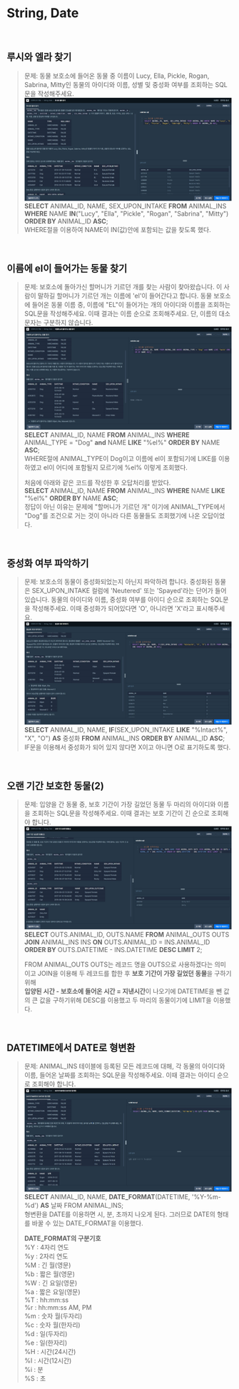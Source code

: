 # String, Date
<br>

## 루시와 엘라 찾기
>문제: 동물 보호소에 들어온 동물 중 이름이 Lucy, Ella, Pickle, Rogan, Sabrina, Mitty인 동물의 아이디와 이름, 성별 및 중성화 여부를 조회하는 SQL 문을 작성해주세요.   
>![img](./img_01.jpg)  
>**SELECT** ANIMAL_ID, NAME, SEX_UPON_INTAKE **FROM** ANIMAL_INS **WHERE** NAME **IN**("Lucy", "Ella", "Pickle", "Rogan", "Sabrina", "Mitty") **ORDER BY** ANIMAL_ID **ASC**;  
>WHERE절을 이용하여 NAME이 IN(값)안에 포함되는 값을 찾도록 했다.  

<br> 

## 이름에 el이 들어가는 동물 찾기
>문제: 보호소에 돌아가신 할머니가 기르던 개를 찾는 사람이 찾아왔습니다. 이 사람이 말하길 할머니가 기르던 개는 이름에 'el'이 들어간다고 합니다. 동물 보호소에 들어온 동물 이름 중, 이름에 "EL"이 들어가는 개의 아이디와 이름을 조회하는 SQL문을 작성해주세요. 이때 결과는 이름 순으로 조회해주세요. 단, 이름의 대소문자는 구분하지 않습니다.  
>![img](./img_02.jpg)  
>**SELECT** ANIMAL_ID, NAME **FROM** ANIMAL_INS **WHERE** ANIMAL_TYPE = "Dog" **and** NAME **LIKE** "%el%" **ORDER BY** NAME **ASC**;  
>WHERE절에 ANIMAL_TYPE이 Dog이고 이름에 el이 포함되기에 LIKE를 이용하였고 el이 어디에 포함될지 모르기에 %el% 이렇게 조회했다.  
>
>처음에 아래와 같은 코드를 작성한 후 오답처리를 받았다.  
>**SELECT** ANIMAL_ID, NAME **FROM** ANIMAL_INS **WHERE** NAME **LIKE** "%el%" **ORDER BY** NAME **ASC**;  
>정답이 아닌 이유는 문제에 "할머니가 기르던 개" 이기에 ANIMAL_TYPE에서 "Dog"를 조건으로 거는 것이 아니라 다른 동물들도 조회했기에 나온 오답이었다.  

<br>

## 중성화 여부 파악하기  
>문제: 보호소의 동물이 중성화되었는지 아닌지 파악하려 합니다. 중성화된 동물은 SEX_UPON_INTAKE 컬럼에 'Neutered' 또는 'Spayed'라는 단어가 들어있습니다. 동물의 아이디와 이름, 중성화 여부를 아이디 순으로 조회하는 SQL문을 작성해주세요. 이때 중성화가 되어있다면 'O', 아니라면 'X'라고 표시해주세요.  
>![img](./img_03.jpg)  
>**SELECT** ANIMAL_ID, NAME, **IF**(SEX_UPON_INTAKE **LIKE** "%Intact%", "X", "O") **AS** 중성화 **FROM** ANIMAL_INS **ORDER BY** ANIMAL_ID **ASC**;
>IF문을 이용해서 중성화가 되어 있지 않다면 X이고 아니면 O로 표기하도록 했다.

<br>

## 오랜 기간 보호한 동물(2)  
>문제: 입양을 간 동물 중, 보호 기간이 가장 길었던 동물 두 마리의 아이디와 이름을 조회하는 SQL문을 작성해주세요. 이때 결과는 보호 기간이 긴 순으로 조회해야 합니다.  
>![img](./img_04.jpg)  
>**SELECT** OUTS.ANIMAL_ID, OUTS.NAME **FROM** ANIMAL_OUTS OUTS  
>**JOIN** ANIMAL_INS INS **ON** OUTS.ANIMAL_ID = INS.ANIMAL_ID **ORDER BY** OUTS.DATETIME - INS.DATETIME **DESC LIMIT** 2;
>
>FROM ANIMAL_OUTS OUTS는 레코드 명을 OUTS으로 사용하겠다는 의미이고 JOIN을 이용해 두 레코드를 합한 후 **보호 기간이 가장 길었던 동물**을 구하기 위해  
> **입양된 시간 - 보호소에 들어온 시간 = 지낸시간**이 나오기에 DATETIME을 뺀 값의 큰 값을 구하기위해 DESC를 이용했고 두 마리의 동물이기에 LIMIT을 이용했다.  

<br>

## DATETIME에서 DATE로 형변환
>문제: ANIMAL_INS 테이블에 등록된 모든 레코드에 대해, 각 동물의 아이디와 이름, 들어온 날짜를 조회하는 SQL문을 작성해주세요. 이때 결과는 아이디 순으로 조회해야 합니다.  
>![img](./img_05.jpg)  
>**SELECT** ANIMAL_ID, NAME, **DATE_FORMAT**(DATETIME, '%Y-%m-%d') **AS** 날짜 FROM ANIMAL_INS;  
>형변환을 DATE를 이용하면 시, 분, 초까지 나오게 된다. 그러므로 DATE의 형태를 바꿀 수 있는 DATE_FORMAT을 이용했다.  
>
>**DATE_FORMAT의 구분기호**  
>%Y : 4자리 연도  
>%y : 2자리 연도  
>%M : 긴 월(영문)  
>%b : 짧은 월(영문)  
>%W : 긴 요일(영문)  
>%a : 짧은 요일(영문)  
>%T : hh:mm:ss  
>%r : hh:mm:ss AM, PM  
>%m : 숫자 월(두자리)  
>%c : 숫자 월(한자리)  
>%d : 일(두자리)  
>%e : 일(한자리)  
>%H : 시간(24시간)  
>%I : 시간(12시간)  
>%i : 분  
>%S : 초  

<br>
